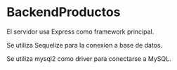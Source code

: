 # BackendProductos

El servidor usa Express como framework principal.

Se utiliza Sequelize para la conexion a base de datos.

Se utiliza mysql2 como driver para conectarse a MySQL.
